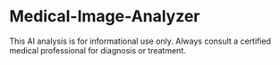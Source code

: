 # Medical-Image-Analyzer
This AI analysis is for informational use only. Always consult a certified medical professional for diagnosis or treatment.
